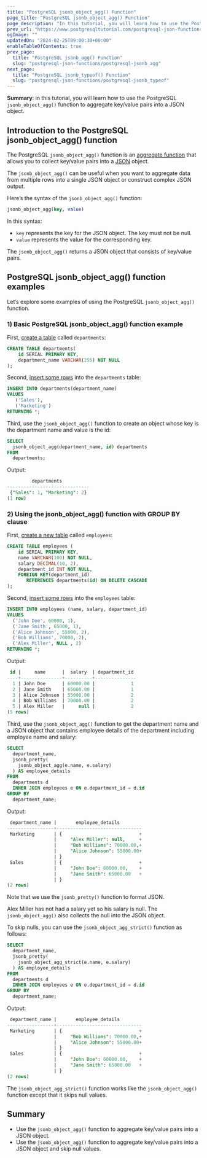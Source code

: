 ```yaml
---
title: "PostgreSQL jsonb_object_agg() Function"
page_title: "PostgreSQL jsonb_object_agg() Function"
page_description: "In this tutorial, you will learn how to use the PostgreSQL jsonb_object_agg() function to aggregate key/value pairs into a JSON object."
prev_url: "https://www.postgresqltutorial.com/postgresql-json-functions/postgresql-jsonb_object_agg/"
ogImage: ""
updatedOn: "2024-02-25T09:00:30+00:00"
enableTableOfContents: true
prev_page: 
  title: "PostgreSQL jsonb_agg() Function"
  slug: "postgresql-json-functions/postgresql-jsonb_agg"
next_page: 
  title: "PostgreSQL jsonb_typeof() Function"
  slug: "postgresql-json-functions/postgresql-jsonb_typeof"
---
```





**Summary**: in this tutorial, you will learn how to use the PostgreSQL `jsonb_object_agg()` function to aggregate key/value pairs into a JSON object.


## Introduction to the PostgreSQL jsonb\_object\_agg() function

The PostgreSQL `jsonb_object_agg()` function is an [aggregate function](../postgresql-aggregate-functions) that allows you to collect key/value pairs into a [JSON](../postgresql-tutorial/postgresql-json) object.

The `jsonb_object_agg()` can be useful when you want to aggregate data from multiple rows into a single JSON object or construct complex JSON output.

Here’s the syntax of the `jsonb_object_agg()` function:


```sql
jsonb_object_agg(key, value)
```
In this syntax:

* `key` represents the key for the JSON object. The key must not be null.
* `value` represents the value for the corresponding key.

The `jsonb_object_agg()` returns a JSON object that consists of key/value pairs.


## PostgreSQL jsonb\_object\_agg() function examples

Let’s explore some examples of using the PostgreSQL `jsonb_object_agg()` function.


### 1\) Basic PostgreSQL jsonb\_object\_agg() function example

First, [create a table](../postgresql-tutorial/postgresql-create-table) called `departments`:


```sql
CREATE TABLE departments(
    id SERIAL PRIMARY KEY,
    department_name VARCHAR(255) NOT NULL
);
```
Second, [insert some rows](../postgresql-tutorial/postgresql-insert-multiple-rows) into the `departments` table:


```sql
INSERT INTO departments(department_name)
VALUES
   ('Sales'),
   ('Marketing')
RETURNING *;
```
Third, use the `jsonb_object_agg()` function to create an object whose key is the department name and value is the id:


```sql
SELECT 
  jsonb_object_agg(department_name, id) departments 
FROM 
  departments;
```
Output:


```sql
         departments
------------------------------
 {"Sales": 1, "Marketing": 2}
(1 row)
```

### 2\) Using the jsonb\_object\_agg() function with GROUP BY clause

First, [create a new table](../postgresql-tutorial/postgresql-create-table) called `employees`:


```sql
CREATE TABLE employees (
    id SERIAL PRIMARY KEY,
    name VARCHAR(100) NOT NULL,
    salary DECIMAL(10, 2),
    department_id INT NOT NULL,
    FOREIGN KEY(department_id) 
       REFERENCES departments(id) ON DELETE CASCADE
);
```
Second, [insert some rows](../postgresql-tutorial/postgresql-insert-multiple-rows) into the `employees` table:


```sql
INSERT INTO employees (name, salary, department_id) 
VALUES 
  ('John Doe', 60000, 1), 
  ('Jane Smith', 65000, 1), 
  ('Alice Johnson', 55000, 2),
  ('Bob Williams', 70000, 2),
  ('Alex Miller', NULL , 2)
RETURNING *;
```
Output:


```sql
 id |     name      |  salary  | department_id
----+---------------+----------+---------------
  1 | John Doe      | 60000.00 |             1
  2 | Jane Smith    | 65000.00 |             1
  3 | Alice Johnson | 55000.00 |             2
  4 | Bob Williams  | 70000.00 |             2
  5 | Alex Miller   |     null |             2
(5 rows)
```
Third, use the `jsonb_object_agg()` function to get the department name and a JSON object that contains employee details of the department including employee name and salary:


```sql
SELECT 
  department_name, 
  jsonb_pretty(
    jsonb_object_agg(e.name, e.salary)
  ) AS employee_details 
FROM 
  departments d 
  INNER JOIN employees e ON e.department_id = d.id 
GROUP BY 
  department_name;
```
Output:


```sql
 department_name |       employee_details
-----------------+-------------------------------
 Marketing       | {                            +
                 |     "Alex Miller": null,     +
                 |     "Bob Williams": 70000.00,+
                 |     "Alice Johnson": 55000.00+
                 | }
 Sales           | {                            +
                 |     "John Doe": 60000.00,    +
                 |     "Jane Smith": 65000.00   +
                 | }
(2 rows)
```
Note that we use the `jsonb_pretty()` function to format JSON.

Alex Miller has not had a salary yet so his salary is null. The `jsonb_object_agg()` also collects the null into the JSON object.

To skip nulls, you can use the `jsonb_object_agg_strict()` function as follows:


```sql
SELECT 
  department_name, 
  jsonb_pretty(
    jsonb_object_agg_strict(e.name, e.salary)
  ) AS employee_details 
FROM 
  departments d 
  INNER JOIN employees e ON e.department_id = d.id 
GROUP BY 
  department_name;
```
Output:


```sql
 department_name |       employee_details
-----------------+-------------------------------
 Marketing       | {                            +
                 |     "Bob Williams": 70000.00,+
                 |     "Alice Johnson": 55000.00+
                 | }
 Sales           | {                            +
                 |     "John Doe": 60000.00,    +
                 |     "Jane Smith": 65000.00   +
                 | }
(2 rows)
```
The `jsonb_object_agg_strict()` function works like the `jsonb_object_agg()` function except that it skips null values.


## Summary

* Use the `jsonb_object_agg()` function to aggregate key/value pairs into a JSON object.
* Use the `jsonb_object_agg()` function to aggregate key/value pairs into a JSON object and skip null values.


